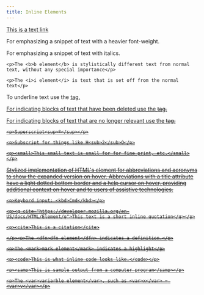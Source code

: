 ```yaml
---
title: Inline Elements
---
```


<p><a href="#">This is a text link</a></p>

For emphasizing a snippet of text with a heavier font-weight.

For emphasizing a snippet of text with italics.


	<p>The <b>b element</b> is stylistically different text from normal text, without any special importance</p>

	<p>The <i>i element</i> is text that is set off from the normal text</p>

To underline text use the <u> tag.

For indicating blocks of text that have been deleted use the <del> tag.

For indicating blocks of text that are no longer relevant use the <s> tag.


	<p>Superscript<sup>®</sup></p>

	<p>Subscript for things like H<sub>2</sub>O</p>

	<p><small>This small text is small for for fine print, etc.</small></p>

Stylized implementation of HTML's <abbr> element for abbreviations and acronyms to show the expanded version on hover. Abbreviations with a title attribute have a light dotted bottom border and a help cursor on hover, providing additional context on hover and to users of assistive technologies.


	<p>Keybord input: <kbd>Cmd</kbd></p>

	<p><q cite="https://developer.mozilla.org/en-US/docs/HTML/Element/q">This text is a short inline quotation</q></p>

	<p><cite>This is a citation</cite>

	</p><p>The <dfn>dfn element</dfn> indicates a definition.</p>

	<p>The <mark>mark element</mark> indicates a highlight</p>

	<p><code>This is what inline code looks like.</code></p>

	<p><samp>This is sample output from a computer program</samp></p>

	<p>The <var>variarble element</var>, such as <var>x</var> = <var>y</var></p>